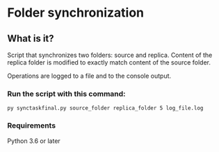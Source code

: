 # Folder synchronization

## What is it?
Script that synchronizes two folders: source and replica. Content of the
replica folder is modified to exactly match content of the source
folder.

Operations are logged to a file and to the console output.

### Run the script with this command:
    py synctaskfinal.py source_folder replica_folder 5 log_file.log

### Requirements
Python 3.6 or later